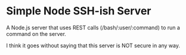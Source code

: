 # Simple Node SSH-ish Server
A Node.js server that uses REST calls (/bash/:user/:command) to run a command on the server.

I think it goes without saying that this server is NOT secure in any way.
